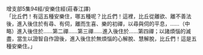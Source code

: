 增支部5集94經/安樂住經(莊春江譯)  
「比丘們！有這五種安樂住，哪五種呢？比丘們！這裡，比丘從離欲、離不善法後，進入後住於有尋、有伺，離而生喜、樂的初禪，以尋與伺的平息，……（中略）進入後住於……第二禪……第三禪……進入後住於……第四禪；以諸煩惱的滅盡，當生以證智自作證後，進入後住於無煩惱的心解脫、慧解脫，比丘們！這是五種安樂住。」  
  
  
